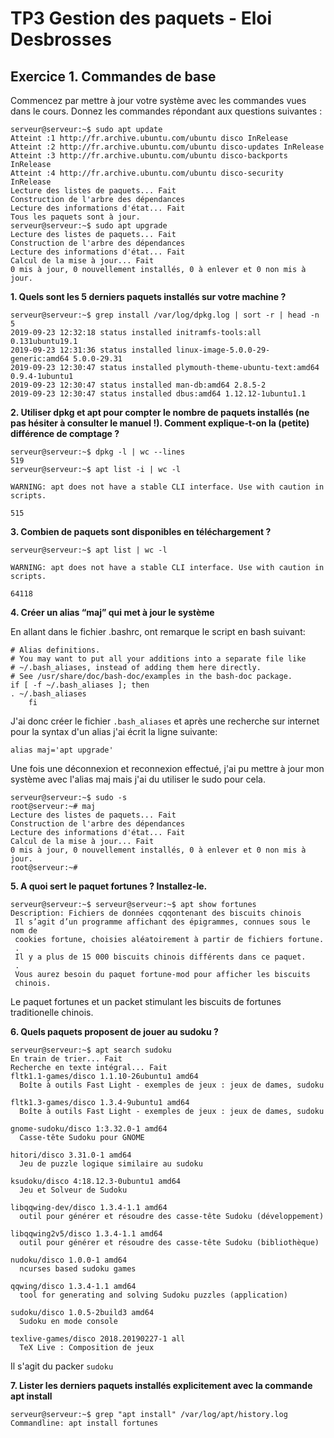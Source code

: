 # TP3 Gestion des paquets - Eloi Desbrosses

## Exercice 1. Commandes de base

Commencez par mettre à jour votre système avec les commandes vues dans le cours.
Donnez les commandes répondant aux questions suivantes :

```
serveur@serveur:~$ sudo apt update
Atteint :1 http://fr.archive.ubuntu.com/ubuntu disco InRelease
Atteint :2 http://fr.archive.ubuntu.com/ubuntu disco-updates InRelease
Atteint :3 http://fr.archive.ubuntu.com/ubuntu disco-backports InRelease
Atteint :4 http://fr.archive.ubuntu.com/ubuntu disco-security InRelease
Lecture des listes de paquets... Fait
Construction de l'arbre des dépendances
Lecture des informations d'état... Fait
Tous les paquets sont à jour.
serveur@serveur:~$ sudo apt upgrade
Lecture des listes de paquets... Fait
Construction de l'arbre des dépendances
Lecture des informations d'état... Fait
Calcul de la mise à jour... Fait
0 mis à jour, 0 nouvellement installés, 0 à enlever et 0 non mis à jour.
```

**1. Quels sont les 5 derniers paquets installés sur votre machine ?**

```
serveur@serveur:~$ grep install /var/log/dpkg.log | sort -r | head -n 5
2019-09-23 12:32:18 status installed initramfs-tools:all 0.131ubuntu19.1
2019-09-23 12:31:36 status installed linux-image-5.0.0-29-generic:amd64 5.0.0-29.31
2019-09-23 12:30:47 status installed plymouth-theme-ubuntu-text:amd64 0.9.4-1ubuntu1
2019-09-23 12:30:47 status installed man-db:amd64 2.8.5-2
2019-09-23 12:30:47 status installed dbus:amd64 1.12.12-1ubuntu1.1
```

**2. Utiliser dpkg et apt pour compter le nombre de paquets installés (ne pas hésiter à consulter le manuel !).
Comment explique-t-on la (petite) différence de comptage ?**

```
serveur@serveur:~$ dpkg -l | wc --lines
519
serveur@serveur:~$ apt list -i | wc -l

WARNING: apt does not have a stable CLI interface. Use with caution in scripts.

515
```

**3. Combien de paquets sont disponibles en téléchargement ?**

```
serveur@serveur:~$ apt list | wc -l

WARNING: apt does not have a stable CLI interface. Use with caution in scripts.

64118
```

**4. Créer un alias “maj” qui met à jour le système**

En allant dans le fichier .bashrc, ont remarque le script en bash suivant:

```
# Alias definitions.                                                                                 
# You may want to put all your additions into a separate file like                                  
# ~/.bash_aliases, instead of adding them here directly.
# See /usr/share/doc/bash-doc/examples in the bash-doc package.                                                                                                                                                 if [ -f ~/.bash_aliases ]; then                                                                             . ~/.bash_aliases
    fi 
```

J'ai donc créer le fichier `.bash_aliases` et après une recherche sur internet pour la syntax d'un alias j'ai écrit la ligne suivante:

```
alias maj='apt upgrade'
```

Une fois une déconnexion et reconnexion effectué, j'ai pu mettre à jour mon système avec l'alias maj mais j'ai du utiliser le sudo pour cela.

```
serveur@serveur:~$ sudo -s
root@serveur:~# maj
Lecture des listes de paquets... Fait
Construction de l'arbre des dépendances
Lecture des informations d'état... Fait
Calcul de la mise à jour... Fait
0 mis à jour, 0 nouvellement installés, 0 à enlever et 0 non mis à jour.
root@serveur:~#
```

**5. A quoi sert le paquet fortunes ? Installez-le.**

```
serveur@serveur:~$ serveur@serveur:~$ apt show fortunes
Description: Fichiers de données cqqontenant des biscuits chinois
 Il s’agit d’un programme affichant des épigrammes, connues sous le nom de
 cookies fortune, choisies aléatoirement à partir de fichiers fortune.
 .
 Il y a plus de 15 000 biscuits chinois différents dans ce paquet.
 .
 Vous aurez besoin du paquet fortune-mod pour afficher les biscuits
 chinois.
 ```
 
 Le paquet fortunes et un packet stimulant les biscuits de fortunes traditionelle chinois.
 

**6. Quels paquets proposent de jouer au sudoku ?**

```
serveur@serveur:~$ apt search sudoku
En train de trier... Fait
Recherche en texte intégral... Fait
fltk1.1-games/disco 1.1.10-26ubuntu1 amd64
  Boîte à outils Fast Light - exemples de jeux : jeux de dames, sudoku

fltk1.3-games/disco 1.3.4-9ubuntu1 amd64
  Boîte à outils Fast Light - exemples de jeux : jeux de dames, sudoku

gnome-sudoku/disco 1:3.32.0-1 amd64
  Casse-tête Sudoku pour GNOME

hitori/disco 3.31.0-1 amd64
  Jeu de puzzle logique similaire au sudoku

ksudoku/disco 4:18.12.3-0ubuntu1 amd64
  Jeu et Solveur de Sudoku

libqqwing-dev/disco 1.3.4-1.1 amd64
  outil pour générer et résoudre des casse-tête Sudoku (développement)

libqqwing2v5/disco 1.3.4-1.1 amd64
  outil pour générer et résoudre des casse-tête Sudoku (bibliothèque)

nudoku/disco 1.0.0-1 amd64
  ncurses based sudoku games

qqwing/disco 1.3.4-1.1 amd64
  tool for generating and solving Sudoku puzzles (application)

sudoku/disco 1.0.5-2build3 amd64
  Sudoku en mode console

texlive-games/disco 2018.20190227-1 all
  TeX Live : Composition de jeux
```

Il s'agit du packer `sudoku`

**7. Lister les derniers paquets installés explicitement avec la commande apt install**

```
serveur@serveur:~$ grep "apt install" /var/log/apt/history.log
Commandline: apt install fortunes
```
